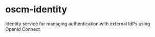 # oscm-identity
Identity service for managing authentication with external IdPs using OpenId Connect
